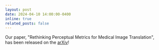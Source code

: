 ```yaml
---
layout: post
date: 2024-04-10 14:00:00-0400
inline: true
related_posts: false
---
```


Our paper, "Rethinking Perceptual Metrics for Medical Image Translation", has been released on the [arXiv](https://arxiv.org/abs/2404.07318)!